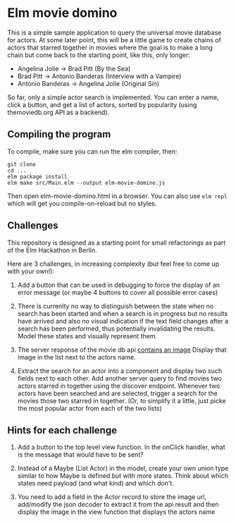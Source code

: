 Elm movie domino
================

This is a simple sample application to query the universal movie database for actors.
At some later point, this will be a little game to create chains of actors that
starred together in movies where the goal is to make a long chain but come back
to the starting point, like this, only longer:

* Angelina Jolie -> Brad Pitt (By the Sea)
* Brad Pitt -> Antonio Banderas (Interview with a Vampire)
* Antonio Banderas -> Angelina Jolie (Original Sin)

So far, only a simple actor search is implemented. You can enter a name, click
a button, and get a list of actors, sorted by popularity (using themoviedb.org
API as a backend).

Compiling the program
---------------------

To compile, make sure you can run the elm compiler, then:
```
git clone
cd ...
elm package install
elm make src/Main.elm --output elm-movie-domino.js
```

Then open elm-movie-domino.html in a browser. You can also use `elm repl` which
will get you compile-on-reload but no styles.

Challenges
----------

This repository is designed as a starting point for small refactorings as part
of the Elm Hackathon in Berlin.

Here are 3 challenges, in increasing complexity (but feel free to come up with
  your own!):

1. Add a button that can be used in debugging to force the display of an error
message (or maybe 4 buttons to cover all possible error cases)

2. There is currenlty no way to distinguish between the state when no search has
been started and when a search is in progress but no results have arrived and also
no visual indication if the text field changes after a search has been performed,
thus potentially invalidating the results. Model these states and visually represent
them.

3. The server response of the movie db api [contains an image](http://docs.themoviedb.apiary.io/#reference/search/searchperson/get)
Display that image in the list next to the actors name.

4. Extract the search for an actor into a component and display two such fields
next to each other. Add another server query to find movies two actors starred
in together using the discover endpoint. Whenever two actors have been searched
and are selected, trigger a search for the movies those two starred in together.
(Or, to simplify it a little, just picke the most popular actor from each of
the two lists)

Hints for each challenge
-----

1. Add a button to the top level view function. In the onClick handler, what is
the message that would have to be sent?

2. Instead of a Maybe (List Actor) in the model, create your own union type
similar to how Maybe is defined but with more states. Think about which states
need payload (and what kind) and which don't.

3. You need to add a field in the Actor record to store the image url, add/modify
the json decoder to extract it from the api result and then display the image
in the view function that displays the actors name
